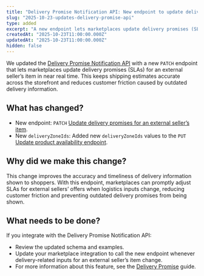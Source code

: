 ```yaml
---
title: "Delivery Promise Notification API: New endpoint to update delivery promises for external sellers"
slug: "2025-10-23-updates-delivery-promise-api"
type: added
excerpt: "A new endpoint lets marketplaces update delivery promises (SLAs) for an external seller's item via the Delivery Promise Notification API."
createdAt: "2025-10-23T11:00:00.000Z"
updatedAt: "2025-10-23T11:00:00.000Z"
hidden: false
---
```


We updated the [Delivery Promise Notification API](https://developers.vtex.com/docs/api-reference/delivery-promise-notification-api) with a new `PATCH` endpoint that lets marketplaces update delivery promises (SLAs) for an external seller’s item in near real time. This keeps shipping estimates accurate across the storefront and reduces customer friction caused by outdated delivery information.  

## What has changed?

- New endpoint: `PATCH` [Update delivery promises for an external seller’s item](https://developers.vtex.com/docs/api-reference/delivery-promise-notification-api#patch-/delivery-promises/external-sellers/-sellerId-/items/-itemId-).
- New `deliveryZoneIds`: Added new `deliveryZoneIds` values to the `PUT` [Update product availability endpoint](https://developers.vtex.com/docs/api-reference/delivery-promise-notification-api#put-/delivery-promises/external-sellers/-sellerId-/products).  

## Why did we make this change?

This change improves the accuracy and timeliness of delivery information shown to shoppers. With this endpoint, marketplaces can promptly adjust SLAs for external sellers’ offers when logistics inputs change, reducing customer friction and preventing outdated delivery promises from being shown.

## What needs to be done?

If you integrate with the Delivery Promise Notification API:

- Review the updated schema and examples.
- Update your marketplace integration to call the new endpoint whenever delivery-related inputs for an external seller’s item change.
- For more information about this feature, see the [Delivery Promise](https://developers.vtex.com/docs/guides/delivery-promise) guide.
